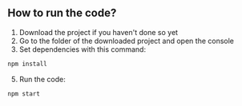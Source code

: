 ## How to run the code?
1. Download the project if you haven't done so yet
2. Go to the folder of the downloaded project and open the console
3. Set dependencies with this command:
```txt
npm install
```
5. Run the code:
```txt
npm start
```
